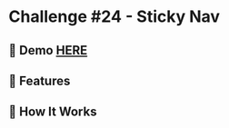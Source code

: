 # Challenge #24 - Sticky Nav

## 📸 Demo [HERE](https://hmothershed.github.io/JavaScript30/24-Sticky-Nav/)

## 🚀 Features

## 🔧 How It Works
